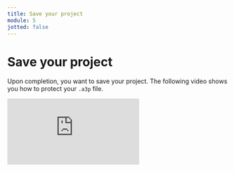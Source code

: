 ```yaml
---
title: Save your project
module: 5
jotted: false
---
```


# Save your project

Upon completion, you want to save your project.  The following video shows you how to protect your `.a3p` file.  

<div class="embed-responsive embed-responsive-16by9"><iframe class="embed-responsive-item" src="https://www.youtube.com/embed/KJ_m-cZa5oc" frameborder="0" allowfullscreen></iframe></div>